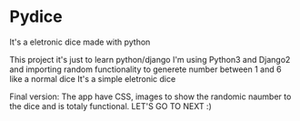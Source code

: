 # Pydice
It's a eletronic dice made with python

This project it's just to learn python/django
I'm using Python3 and Django2 and importing random functionality to generete number between 1 and 6 like a normal dice
It's a simple eletronic dice

Final version:
The app have CSS, images to show the randomic naumber to the dice and is totaly functional.
LET'S GO TO NEXT :)
